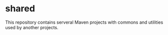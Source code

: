 shared
======

This repository contains serveral Maven projects with commons and utilities used by another projects.
